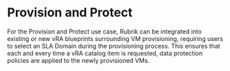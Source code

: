 # Provision and Protect

For the Provision and Protect use case, Rubrik can be integrated into existing or new vRA blueprints surrounding VM provisioning, requiring users to select an SLA Domain during the provisioning process. This ensures that each and every time a vRA catalog item is requested, data protection policies are applied to the newly provisioned VMs.


